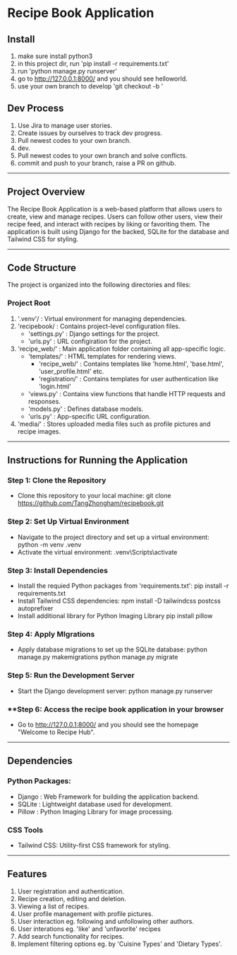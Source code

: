 # Recipe Book Application

## Install

1. make sure install python3
2. in this project dir, run 'pip install -r requirements.txt'
3. run 'python manage.py runserver'
4. go to  http://127.0.0.1:8000/ and you should see helloworld.
5. use your own branch to develop 'git checkout -b <branch-name>'

## Dev Process

1. Use Jira to manage user stories.
2. Create issues by ourselves to track dev progress.
3. Pull newest codes to your own branch.
4. dev. 
5. Pull newest codes to your own branch and solve conflicts. 
6. commit and push to your branch, raise a PR on github.

--------------------------------------------------------------------------------------------------------------
## Project Overview
The Recipe Book Application is a web-based platform that allows users to create, view and manage recipes.
Users can follow other users, view their recipe feed, and interact with recipes by liking or favoriting them.
The application is built using Django for the backed, SQLite for the database and Tailwind CSS for styling.

--------------------------------------------------------------------------------------------------------------
## Code Structure
The project is organized into the following directories and files:

### **Project Root**
1. '.venv'/ : Virtual environment for managing dependencies.
2. 'recipebook/ : Contains project-level configuration files.
    - 'settings.py' : Django settings for the project.
    - 'urls.py' : URL configiration for the project.
3. 'recipe_web/' : Main application folder containing all app-specific logic.
   - 'templates/' : HTML templates for rendering views.
     - 'recipe_web/' : Contains templates like 'home.html', 'base.html', 'user_profile.html' etc.
     - 'registration/' : Contains templates for user authentication like 'login.html'
   - 'views.py' : Contains view functions that handle HTTP requests and responses.
   - 'models.py' : Defines database models.
   - 'urls.py' : App-specific URL configuration.
4. 'media/' : Stores uploaded media files such as profile pictures and recipe images.

-------------------------------------------------------------------------------------------------------------
## Instructions for Running the Application

### **Step 1: Clone the Repository**
- Clone this repository to your local machine:
    git clone https://github.com/TangZhongham/recipebook.git

### **Step 2: Set Up Virtual Environment**
- Navigate to the project directory and set up a virtual environment:
    python -m venv .venv
- Activate the virtual environment:
    .venv\Scripts\activate

### **Step 3: Install Dependencies**
- Install the requied Python packages from 'requirements.txt':
    pip install -r requirements.txt
- Install Tailwind CSS dependencies:
    npm install -D tailwindcss postcss autoprefixer 
- Install additional library for Python Imaging Library
    pip install pillow

### **Step 4: Apply MIgrations**
- Apply database migrations to set up the SQLite database:
    python manage.py makemigrations
    python manage.py migrate

### **Step 5: Run the Development Server**
- Start the Django development server:
    python manage.py runserver

### **Step 6: Access the recipe book application in your browser
- Go to http://127.0.0.1:8000/ and you should see the homepage "Welcome to Recipe Hub".

-------------------------------------------------------------------------------------------------------
## Dependencies

### Python Packages:
- Django : Web Framework for building the application backend.
- SQLite : Lightweight database used for development.
- Pillow : Python Imaging Library for image processing.

### CSS Tools
- Tailwind CSS: Utility-first CSS framework for styling.

-------------------------------------------------------------------------------------------------------
## Features
1. User registration and authentication.
2. Recipe creation, editing and deletion.
3. Viewing a list of recipes.
4. User profile management with profile pictures.
5. User interaction eg. following and unfollowing other authors.
6. User interations eg. 'like' and 'unfavorite' recipes 
6. Add search functionality for recipes.
7. Implement filtering options eg. by 'Cuisine Types' and 'Dietary Types'.




        